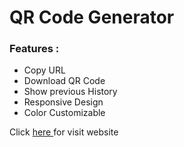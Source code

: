 <h1>QR Code Generator</h1>


<h3>Features : </h3>
<ul>
  <li>Copy URL</li>
  <li>Download QR Code</li>
  <li>Show previous History</li>
  <li>Responsive Design</li>
  <li>Color Customizable</li>
</ul>

<p>Click <a href = "https://ayushdumasia.github.io/QrGenerator/">here </a>for visit website</p>
